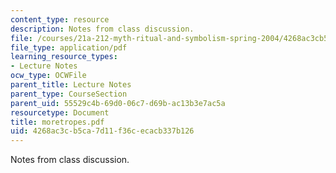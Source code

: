 ```yaml
---
content_type: resource
description: Notes from class discussion.
file: /courses/21a-212-myth-ritual-and-symbolism-spring-2004/4268ac3cb5ca7d11f36cecacb337b126_moretropes.pdf
file_type: application/pdf
learning_resource_types:
- Lecture Notes
ocw_type: OCWFile
parent_title: Lecture Notes
parent_type: CourseSection
parent_uid: 55529c4b-69d0-06c7-d69b-ac13b3e7ac5a
resourcetype: Document
title: moretropes.pdf
uid: 4268ac3c-b5ca-7d11-f36c-ecacb337b126
---
```

Notes from class discussion.

